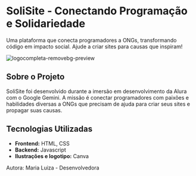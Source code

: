 # SoliSite - Conectando Programação e Solidariedade
Uma plataforma que conecta programadores a ONGs, transformando código em impacto social. Ajude a criar sites para causas que inspiram!

![logocompleta-removebg-preview](https://github.com/user-attachments/assets/9bb7822b-aff7-4912-a5bf-3c76329b645f)

## Sobre o Projeto
SoliSite foi desenvolvido durante a imersão em desenvolvimento da Alura com o Google Gemini. A missão é conectar programadores com paixões e habilidades diversas a ONGs que precisam de ajuda para criar seus sites e propagar suas causas.

## Tecnologias Utilizadas
* **Frontend:** HTML, CSS
* **Backend:** Javascript
* **Ilustrações e logotipo:** Canva

Autora: Maria Luiza - Desenvolvedora


